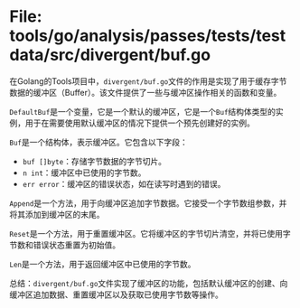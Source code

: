 # File: tools/go/analysis/passes/tests/testdata/src/divergent/buf.go

在Golang的Tools项目中，`divergent/buf.go`文件的作用是实现了用于缓存字节数据的缓冲区（Buffer）。该文件提供了一些与缓冲区操作相关的函数和变量。

`DefaultBuf`是一个变量，它是一个默认的缓冲区，它是一个`Buf`结构体类型的实例，用于在需要使用默认缓冲区的情况下提供一个预先创建好的实例。

`Buf`是一个结构体，表示缓冲区。它包含以下字段：
- `buf []byte`：存储字节数据的字节切片。
- `n int`：缓冲区中已使用的字节数。
- `err error`：缓冲区的错误状态，如在读写时遇到的错误。

`Append`是一个方法，用于向缓冲区追加字节数据。它接受一个字节数组参数，并将其添加到缓冲区的末尾。

`Reset`是一个方法，用于重置缓冲区。它将缓冲区的字节切片清空，并将已使用字节数和错误状态重置为初始值。

`Len`是一个方法，用于返回缓冲区中已使用的字节数。

总结：`divergent/buf.go`文件实现了缓冲区的功能，包括默认缓冲区的创建、向缓冲区追加数据、重置缓冲区以及获取已使用字节数等操作。

